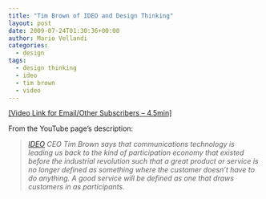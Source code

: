 ```yaml
---
title: "Tim Brown of IDEO and Design Thinking"
layout: post
date: 2009-07-24T01:30:36+00:00
author: Mario Vellandi
categories:
  - design
tags:
  - design thinking
  - ideo
  - tim brown
  - video
---
```

<a rel="nofollow" href="http://www.youtube.com/watch?v=R6DwjBDxO4k">[Video Link for Email/Other Subscribers &#8211; 4.5min]</a>

From the YouTube page&#8217;s description:

> *<a rel="nofollow" href="http://ideo.com">IDEO</a> CEO Tim Brown says that communications technology is leading us back to the kind of participation economy that existed before the industrial revolution such that a great product or service is no longer defined as something where the customer doesn&#8217;t have to do anything. A good service will be defined as one that draws customers in as participants.*
